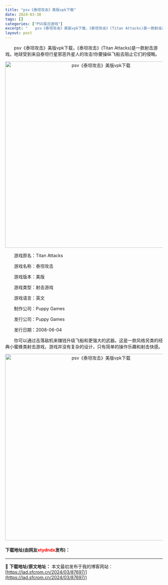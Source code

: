 ```yaml
---
title: "psv《泰坦攻击》美版vpk下载"
date: 2024-03-30
tags: []
categories: ["PSV英日游戏"]
excerpt: "　　psv《泰坦攻击》美版vpk下载，《泰坦攻击》(Titan Attacks)是一款射击游戏。地球受到来自泰坦行星邪恶外星人的攻击!你要操纵飞船去阻止它们的侵略。 　　游戏原名：Titan Attacks 　　游戏名称：泰坦攻击 　　游戏版本：美版 　　游戏类型：射击游戏 　　游戏语言：英文 　　&hellip;"
layout: post
---
```


 <p>　　psv《泰坦攻击》美版vpk下载，《泰坦攻击》(Titan Attacks)是一款射击游戏。地球受到来自泰坦行星邪恶外星人的攻击!你要操纵飞船去阻止它们的侵略。</p> <p align="center"><img align="" border="0" src="https://lad.sfcrom.cn/wp-content/uploads/2024/03/20240330_6607788982e87.png" width="597" alt="psv《泰坦攻击》美版vpk下载" /></p> <p>　　游戏原名：Titan Attacks</p> <p>　　游戏名称：泰坦攻击</p> <p>　　游戏版本：美版</p> <p>　　游戏类型：射击游戏</p> <p>　　游戏语言：英文</p> <p>　　制作公司：Puppy Games</p> <p>　　发行公司：Puppy Games</p> <p>　　发行日期：2008-06-04</p> <p>　　你可以通过击落敌机来赚钱升级飞船和更强大的武器。这是一款风格另类的经典小蜜蜂类射击游戏，游戏并没有复杂的设计，只有简单的操作乐趣和射击快感。</p> <p align="center"><img align="" border="0" src="https://lad.sfcrom.cn/wp-content/uploads/2024/03/20240330_6607788a6739b.png" width="597" alt="psv《泰坦攻击》美版vpk下载" /></p> <p><h4>下载地址(由网友<font color="red">xtydndx</font>发布)：</h4></p> 

---
📖 **下载地址/原文地址：** 本文最初发布于我的博客网站：[https://lad.sfcrom.cn/2024/03/87697/](https://lad.sfcrom.cn/2024/03/87697/)
